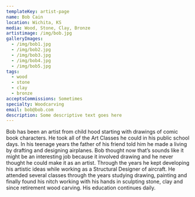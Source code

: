 ```yaml
---
templateKey: artist-page
name: Bob Cain
location: Wichita, KS
media: Wood, Stone, Clay, Bronze
artistimage: /img/bob.jpg
galleryImages:
  - /img/bob1.jpg
  - /img/bob2.jpg
  - /img/bob3.jpg
  - /img/bob4.jpg
  - /img/bob5.jpg
tags:
  - wood
  - stone
  - clay
  - bronze
acceptsCommissions: Sometimes
specialty: Woodcarving
email: bob@bob.com
description: Some descriptive text goes here
---
```


Bob has been an artist from child hood starting with drawings of comic book characters. He took all of the Art Classes he could in his public school days. In his teenage years the father of his friend told him he made a living by drafting and designing airplanes. Bob thought now that’s sounds like it might be an interesting job because it involved drawing and he never thought he could make it as an artist. Through the years he kept developing his artistic ideas while working as a Structural Designer of aircraft. He attended several classes through the years studying drawing, painting and finally found his nitch working with his hands in sculpting stone, clay and since retirement wood carving. His education continues daily.
